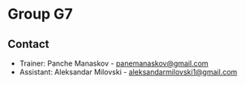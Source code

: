 # Group G7

## Contact
- Trainer: Panche Manaskov - panemanaskov@gmail.com
- Assistant: Aleksandar Milovski - aleksandarmilovski1@gmail.com
